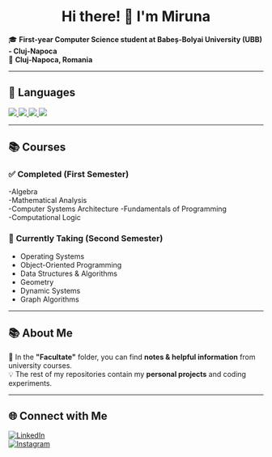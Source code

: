 <h1 align="center">Hi there! 👋 I'm Miruna</h1>

🎓 **First-year Computer Science student at Babeș-Bolyai University (UBB) - Cluj-Napoca**  
📍 **Cluj-Napoca, Romania**  

---

## 🚀 Languages
<p align="left">
  <a href="https://en.wikipedia.org/wiki/Assembly_language">
    <img src="https://img.shields.io/badge/Assembly-525252?style=for-the-badge&logo=assembly&logoColor=white"/>
  </a>
  <a href="https://en.wikipedia.org/wiki/C_(programming_language)">
    <img src="https://img.shields.io/badge/C-00599C?style=for-the-badge&logo=c&logoColor=white"/>
  </a>
  <a href="https://isocpp.org/">
    <img src="https://img.shields.io/badge/C++-00599C?style=for-the-badge&logo=c%2B%2B&logoColor=white"/>
  </a>
  <a href="https://www.python.org/">
    <img src="https://img.shields.io/badge/Python-3776AB?style=for-the-badge&logo=python&logoColor=white"/>
  </a>
</p>

---
## 📚 Courses  
### ✅ **Completed (First Semester)**
-Algebra                     
-Mathematical Analysis        
-Computer Systems Architecture 
-Fundamentals of Programming  
-Computational Logic        
          
### 📖 **Currently Taking (Second Semester)**
- Operating Systems  
- Object-Oriented Programming  
- Data Structures & Algorithms  
- Geometry  
- Dynamic Systems  
- Graph Algorithms

---

## 📚 About Me
📂 In the **"Facultate"** folder, you can find **notes & helpful information** from university courses.  
💡 The rest of my repositories contain my **personal projects** and coding experiments.

---

## 🌐 Connect with Me
[![LinkedIn](https://img.shields.io/badge/LinkedIn-0077B5?style=for-the-badge&logo=linkedin&logoColor=white)](https://www.linkedin.com/in/miruna-andreea-ilie-4a130b294/)  
[![Instagram](https://img.shields.io/badge/Instagram-E4405F?style=for-the-badge&logo=instagram&logoColor=white)](https://www.instagram.com/iliemiruna13/)

